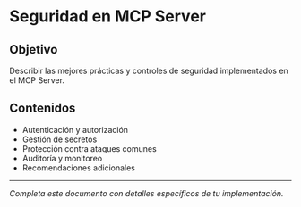 # Seguridad en MCP Server

## Objetivo
Describir las mejores prácticas y controles de seguridad implementados en el MCP Server.

## Contenidos
- Autenticación y autorización
- Gestión de secretos
- Protección contra ataques comunes
- Auditoría y monitoreo
- Recomendaciones adicionales

---
*Completa este documento con detalles específicos de tu implementación.*